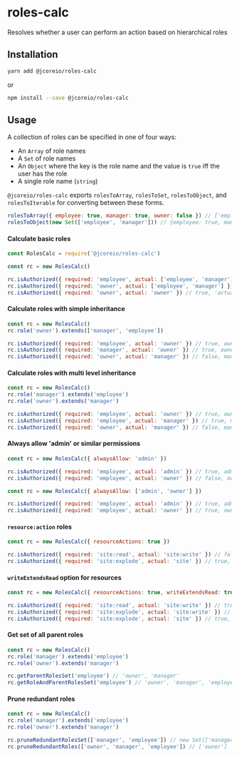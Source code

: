 # roles-calc

Resolves whether a user can perform an action based on hierarchical roles

## Installation

```sh
yarn add @jcoreio/roles-calc
```

or

```sh
npm install --save @jcoreio/roles-calc
```

## Usage

A collection of roles can be specified in one of four ways:

- An `Array` of role names
- A `Set` of role names
- An `Object` where the key is the role name and the value is `true` iff the user has the role
- A single role name (`string`)

`@jcoreio/roles-calc` exports `rolesToArray`, `rolesToSet`, `rolesToObject`,
and `rolesToIterable` for converting between these forms.

```js
rolesToArray({ employee: true, manager: true, owner: false }) // ['employee', 'manager']
rolesToObject(new Set(['employee', 'manager'])) // {employee: true, manager: true}
```

#### Calculate basic roles

```js
const RolesCalc = require('@jcoreio/roles-calc')

const rc = new RolesCalc()

rc.isAuthorized({ required: 'employee', actual: ['employee', 'manager'] }) // true
rc.isAuthorized({ required: 'owner', actual: ['employee', 'manager'] }) // false
rc.isAuthorized({ required: 'owner', actual: 'owner' }) // true, 'actual' can be a string or array
```

#### Calculate roles with simple inheritance

```js
const rc = new RolesCalc()
rc.role('owner').extends(['manager', 'employee'])

rc.isAuthorized({ required: 'employee', actual: 'owner' }) // true, owner > employee
rc.isAuthorized({ required: 'manager', actual: 'owner' }) // true, owner > manager
rc.isAuthorized({ required: 'owner', actual: 'manager' }) // false, manager < owner
```

#### Calculate roles with multi level inheritance

```js
const rc = new RolesCalc()
rc.role('manager').extends('employee')
rc.role('owner').extends('manager')

rc.isAuthorized({ required: 'employee', actual: 'owner' }) // true, owner > manager > employee
rc.isAuthorized({ required: 'employee', actual: 'manager' }) // true, manager > employee
rc.isAuthorized({ required: 'owner', actual: 'manager' }) // false, manager < owner
```

#### Always allow 'admin' or similar permissions

```js
const rc = new RolesCalc({ alwaysAllow: 'admin' })

rc.isAuthorized({ required: 'employee', actual: 'admin' }) // true, admin is always authorized
rc.isAuthorized({ required: 'employee', actual: 'owner' }) // false, owner wasn't included in alwaysAllow
```

```js
const rc = new RolesCalc({ alwaysAllow: ['admin', 'owner'] })

rc.isAuthorized({ required: 'employee', actual: 'admin' }) // true, admin is always authorized
rc.isAuthorized({ required: 'employee', actual: 'owner' }) // true, owner is always authorized
```

#### `resource:action` roles

```js
const rc = new RolesCalc({ resourceActions: true })

rc.isAuthorized({ required: 'site:read', actual: 'site:write' }) // false writeExtendsRead option is not enabled
rc.isAuthorized({ required: 'site:explode', actual: 'site' }) // true, a general 'resource' role extends all 'resource:action' roles
```

#### `writeExtendsRead` option for resources

```js
const rc = new RolesCalc({ resourceActions: true, writeExtendsRead: true })

rc.isAuthorized({ required: 'site:read', actual: 'site:write' }) // true, resource:write > resource:read
rc.isAuthorized({ required: 'site:explode', actual: 'site:write' }) // false, resource:write does not extend unrelated actions by default
rc.isAuthorized({ required: 'site:explode', actual: 'site' }) // true, a general 'resource' role extends all 'resource:action' roles
```

#### Get set of all parent roles

```js
const rc = new RolesCalc()
rc.role('manager').extends('employee')
rc.role('owner').extends('manager')

rc.getParentRolesSet('employee') // 'owner', 'manager'
rc.getRoleAndParentRolesSet('employee') // 'owner', 'manager', 'employee'
```

#### Prune redundant roles

```js
const rc = new RolesCalc()
rc.role('manager').extends('employee')
rc.role('owner').extends('manager')

rc.pruneRedundantRolesSet(['manager', 'employee']) // new Set(['manager'])
rc.pruneRedundantRoles(['owner', 'manager', 'employee']) // ['owner']
```
